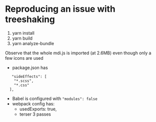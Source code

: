 # Reproducing an issue with treeshaking

1. yarn install
2. yarn build
3. yarn analyze-bundle

Observe that the whole mdi.js is imported (at 2.6MB) even though only a few icons are used


- package.json has
```
   "sideEffects": [
    "*.scss",
    "*.css"
  ],
```
- Babel is configured with `"modules": false`
- webpack config has:
  - usedExports: true,
  - terser 3 passes